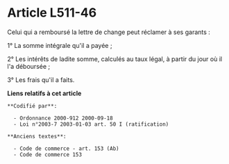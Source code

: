 # Article L511-46

Celui qui a remboursé la lettre de change peut réclamer à ses garants :

1° La somme intégrale qu'il a payée ;

2° Les intérêts de ladite somme, calculés au taux légal, à partir du jour où il l'a déboursée ;

3° Les frais qu'il a faits.

**Liens relatifs à cet article**

	**Codifié par**:

	  - Ordonnance 2000-912 2000-09-18
	  - Loi n°2003-7 2003-01-03 art. 50 I (ratification)

	**Anciens textes**:

	  - Code de commerce - art. 153 (Ab)
	  - Code de commerce 153
